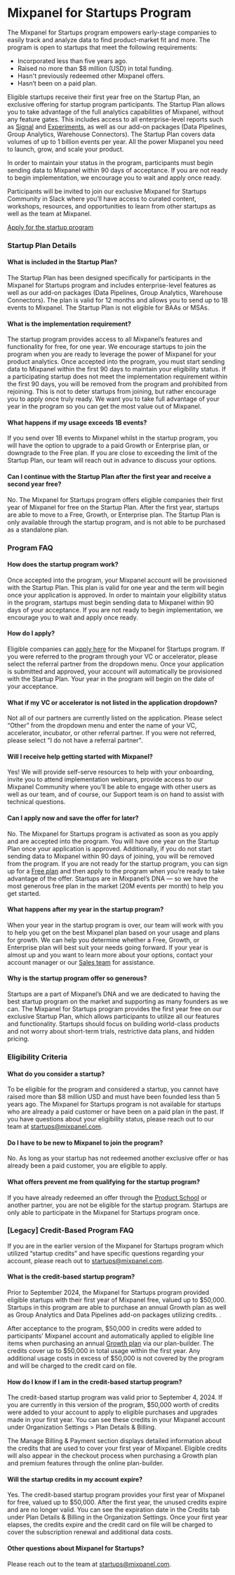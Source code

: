# Mixpanel for Startups Program

The Mixpanel for Startups program empowers early-stage companies to easily track and analyze data to find product-market fit and more. The program is open to startups that meet the following requirements:

- Incorporated less than five years ago.
- Raised no more than $8 million (USD) in total funding.
- Hasn't previously redeemed other Mixpanel offers.
- Hasn’t been on a paid plan. 

Eligible startups receive their first year free on the Startup Plan, an exclusive offering for startup program participants. The Startup Plan allows you to take advantage of the full analytics capabilities of Mixpanel, without any feature gates. This includes access to all enterprise-level reports such as [Signal](https://docs.mixpanel.com/docs/reports/apps/signal) and [Experiments](https://docs.mixpanel.com/docs/reports/apps/experiments), as well as our add-on packages (Data Pipelines, Group Analytics, Warehouse Connectors). The Startup Plan covers data volumes of up to 1 billion events per year. All the power Mixpanel you need to launch, grow, and scale your product.

In order to maintain your status in the program, participants must begin sending data to Mixpanel within 90 days of acceptance. If you are not ready to begin implementation, we encourage you to wait and apply once ready.

Participants will be invited to join our exclusive Mixpanel for Startups Community in Slack where you’ll have access to curated content, workshops, resources, and opportunities to learn from other startups as well as the team at Mixpanel.

[Apply for the startup program](https://mixpanel.com/startups-apply/)

### Startup Plan Details
#### What is included in the Startup Plan?
The Startup Plan has been designed specifically for participants in the Mixpanel for Startups program and includes enterprise-level features as well as our add-on packages (Data Pipelines, Group Analytics, Warehouse Connectors). The plan is valid for 12 months and allows you to send up to 1B events to Mixpanel. 
The Startup Plan is not eligible for BAAs or MSAs. 

#### What is the implementation requirement?
The startup program provides access to all Mixpanel’s features and functionality for free, for one year. We encourage startups to join the program when you are ready to leverage the power of Mixpanel for your product analytics. Once accepted into the program, you must start sending data to Mixpanel within the first 90 days to maintain your eligibility status. If a participating startup does not meet the implementation requirement within the first 90 days, you will be removed from the program and prohibited from rejoining. This is not to deter startups from joining, but rather encourage you to apply once truly ready. We want you to take full advantage of your year in the program so you can get the most value out of Mixpanel. 

#### What happens if my usage exceeds 1B events?
If you send over 1B events to Mixpanel whilst in the startup program, you will have the option to upgrade to a paid Growth or Enterprise plan, or downgrade to the Free plan. If you are close to exceeding the limit of the Startup Plan, our team will reach out in advance to discuss your options. 

#### Can I continue with the Startup Plan after the first year and receive a second year free?
No. The Mixpanel for Startups program offers eligible companies their first year of Mixpanel for free on the Startup Plan. After the first year, startups are able to move to a Free, Growth, or Enterprise plan. The Startup Plan is only available through the startup program, and is not able to be purchased as a standalone plan. 

### Program FAQ
#### How does the startup program work?
Once accepted into the program, your Mixpanel account will be provisioned with the Startup Plan. This plan is valid for one year and the term will begin once your application is approved. In order to maintain your eligibility status in the program, startups must begin sending data to Mixpanel within 90 days of your acceptance. If you are not ready to begin implementation, we encourage you to wait and apply once ready. 

#### How do I apply?
Eligible companies can [apply here](https://mixpanel.com/startups-apply/) for the Mixpanel for Startups program. If you were referred to the program through your VC or accelerator, please select the referral partner from the dropdown menu. Once your application is submitted and approved, your account will automatically be provisioned with the Startup Plan. Your year in the program will begin on the date of your acceptance. 

#### What if my VC or accelerator is not listed in the application dropdown?
Not all of our partners are currently listed on the application. Please select “Other” from the dropdown menu and enter the name of your VC, accelerator, incubator, or other referral partner. If you were not referred, please select "I do not have a referral partner". 

#### Will I receive help getting started with Mixpanel?
Yes! We will provide self-serve resources to help with your onboarding, invite you to attend implementation webinars, provide access to our Mixpanel Community where you’ll be able to engage with other users as well as our team, and of course, our Support team is on hand to assist with technical questions. 

#### Can I apply now and save the offer for later?
No. The Mixpanel for Startups program is activated as soon as you apply and are accepted into the program. You will have one year on the Startup Plan once your application is approved. Additionally, if you do not start sending data to Mixpanel within 90 days of joining, you will be removed from the program. If you are not ready for the startup program, you can sign up for a [Free plan](https://mixpanel.com/pricing/) and then apply to the program when you’re ready to take advantage of the offer. Startups are in Mixpanel’s DNA — so we have the most generous free plan in the market (20M events per month) to help you get started.

#### What happens after my year in the startup program?
When your year in the startup program is over, our team will work with you to help you get on the best Mixpanel plan based on your usage and plans for growth. We can help you determine whether a Free, Growth, or Enterprise plan will best suit your needs going forward. If your year is almost up and you want to learn more about your options, contact your account manager or our [Sales team](https://mixpanel.com/contact-us/sales/) for assistance.

#### Why is the startup program offer so generous?
Startups are a part of Mixpanel’s DNA and we are dedicated to having the best startup program on the market and supporting as many founders as we can. The Mixpanel for Startups program provides the first year free on our exclusive Startup Plan, which allows participants to utilize all our features and functionality. Startups should focus on building world-class products and not worry about short-term trials, restrictive data plans, and hidden pricing.

### Eligibility Criteria
#### What do you consider a startup?
To be eligible for the program and considered a startup, you cannot have raised more than $8 million USD and must have been founded less than 5 years ago. The Mixpanel for Startups program is not available for startups who are already a paid customer or have been on a paid plan in the past. If you have questions about your eligibility status, please reach out to our team at [startups@mixpanel.com](mailto:startups@mixpanel.com).

#### Do I have to be new to Mixpanel to join the program?
No. As long as your startup has not redeemed another exclusive offer or has already been a paid customer, you are eligible to apply.

#### What offers prevent me from qualifying for the startup program?
If you have already redeemed an offer through the [Product School](https://productschool.teachable.com/p/productanalytics) or another partner, you are not be eligible for the startup program. Startups are only able to participate in the Mixpanel for Startups program once. 

### [Legacy] Credit-Based Program FAQ

If you are in the earlier version of the Mixpanel for Startups program which utilized “startup credits” and have specific questions regarding your account, please reach out to [startups@mixpanel.com](mailto:startups@mixpanel.com). 

#### What is the credit-based startup program?
Prior to September 2024, the Mixpanel for Startups program provided eligible startups with their first year of Mixpanel free, valued up to \$50,000. Startups in this program are able to purchase an annual Growth plan as well as Group Analytics and Data Pipelines add-on packages utilizing credits. . 

After acceptance to the program, \$50,000 in credits were added to participants’ Mixpanel account and automatically applied to eligible line items when purchasing an annual [Growth plan](https://mixpanel.com/pricing/#edit-plan) via our plan-builder. The credits cover up to \$50,000 in total usage within the first year. Any additional usage costs in excess of \$50,000 is not covered by the program and will be charged to the credit card on file.

#### How do I know if I am in the credit-based startup program?
The credit-based startup program was valid prior to September 4, 2024. If you are currently in this version of the program, \$50,000 worth of credits were added to your account to apply to eligible purchases and upgrades made in your first year. You can see these credits in your Mixpanel account under Organization Settings > Plan Details & Billing.

The Manage Billing & Payment section displays detailed information about the credits that are used to cover your first year of Mixpanel. Eligible credits will also appear in the checkout process when purchasing a Growth plan and premium features through the online plan-builder.

#### Will the startup credits in my account expire?
Yes. The credit-based startup program provides your first year of Mixpanel for free, valued up to \$50,000. After the first year, the unused credits expire and are no longer valid. You can see the expiration date in the Credits tab under Plan Details & Billing in the Organization Settings. Once your first year elapses, the credits expire and the credit card on file will be charged to cover the subscription renewal and additional data costs. 

#### Other questions about Mixpanel for Startups?
Please reach out to the team at [startups@mixpanel.com](mailto:startups@mixpanel.com).


